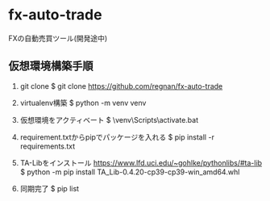 # fx-auto-trade
FXの自動売買ツール(開発途中)

## 仮想環境構築手順
1. git clone
$ git clone https://github.com/regnan/fx-auto-trade

2. virtualenv構築
$ python -m venv venv

3. 仮想環境をアクティベート
$ \venv\Scripts\activate.bat

4. requirement.txtからpipでパッケージを入れる
$ pip install -r requirements.txt

5. TA-Libをインストール
https://www.lfd.uci.edu/~gohlke/pythonlibs/#ta-lib
$ python -m pip install TA_Lib-0.4.20-cp39-cp39-win_amd64.whl

6. 同期完了
$ pip list
